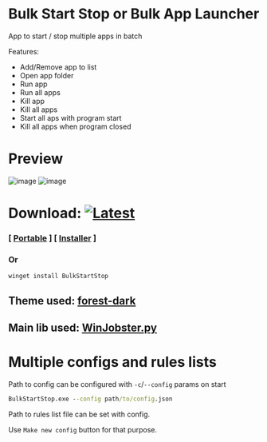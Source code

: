 # Bulk Start Stop or Bulk App Launcher
App to start / stop multiple apps in batch

Features:
- Add/Remove app to list
- Open app folder
- Run app
- Run all apps
- Kill app
- Kill all apps
- Start all aps with program start
- Kill all apps when program closed

# Preview
![image](https://user-images.githubusercontent.com/27343275/223377875-6372e719-6b8d-4c9b-88bc-af7f7827d750.png)
![image](https://user-images.githubusercontent.com/27343275/223378776-80b98933-0377-43b3-b1fd-bc1adecfe1ae.png)

# Download: [![Latest](https://img.shields.io/github/v/tag/MBQbUtils/BulkStartStop?sort=date&label=&style=for-the-badge&color=424242)](https://github.com/MBQbUtils/BulkStartStop/releases/latest/)
### [ [Portable](https://github.com/MBQbUtils/BulkStartStop/releases/latest/download/BulkStartStop_portable.zip) ] [ [Installer](https://github.com/MBQbUtils/BulkStartStop/releases/latest/download/BulkStartStop_setup.exe) ]
### Or
```
winget install BulkStartStop
```
## Theme used: [forest-dark](https://github.com/rdbende/Forest-ttk-theme)
## Main lib used: [WinJobster.py](https://github.com/SemperSolus0x3d/WinJobster.py)

# Multiple configs and rules lists
Path to config can be configured with `-c`/`--config` params on start
```cmd
BulkStartStop.exe --config path/to/config.json
```

Path to rules list file can be set with config.

Use `Make new config` button for that purpose.